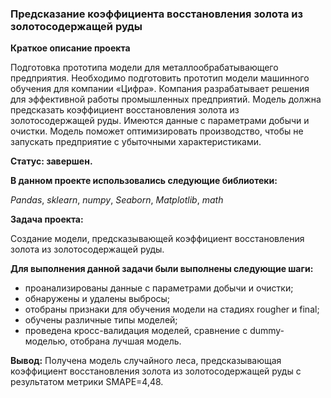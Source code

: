 ### Предсказание коэффициента восстановления золота из золотосодержащей руды

**Краткое описание проекта**

Подготовка прототипа модели для металлообрабатывающего предприятия. Необходимо подготовить прототип модели машинного обучения для компании «Цифра». Компания разрабатывает решения для эффективной работы промышленных предприятий.
Модель должна предсказать коэффициент восстановления золота из золотосодержащей руды. Имеются данные с параметрами добычи и очистки. 
Модель поможет оптимизировать производство, чтобы не запускать предприятие с убыточными характеристиками.

**Статус: завершен.**

**В данном проекте использовались следующие библиотеки:**

*Pandas*,
*sklearn*,
*numpy*,
*Seaborn*,
*Matplotlib*,
*math*

**Задача проекта:**

Создание модели, предсказывающей коэффициент восстановления золота из золотосодержащей руды.

**Для выполнения данной задачи были выполнены следующие шаги:**

- проанализированы данные с параметрами добычи и очистки;
- обнаружены и удалены выбросы;
- отобраны признаки для обучения модели на стадиях rougher и final;
- обучены различные типы моделей;
- проведена кросс-валидация моделей, сравнение с dummy-моделью, отобрана лучшая модель.

**Вывод:**
Получена модель случайного леса, предсказывающая коэффициент восстановления золота из золотосодержащей руды с результатом метрики SMAPE=4,48.
